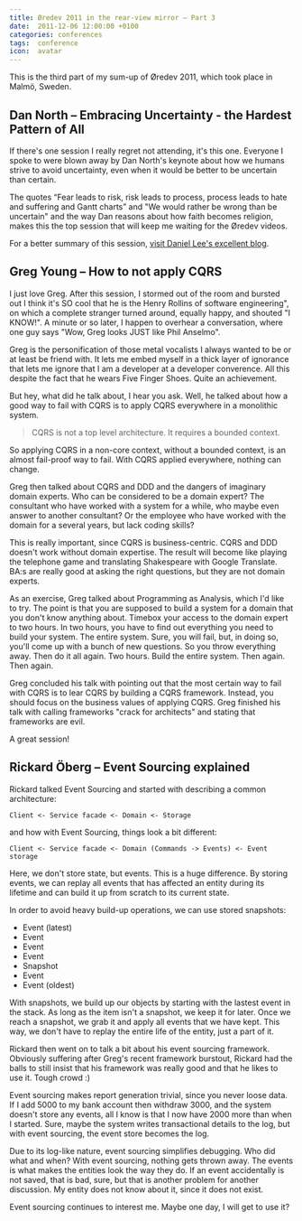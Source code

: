 ```yaml
---
title: Øredev 2011 in the rear-view mirror – Part 3
date:  2011-12-06 12:00:00 +0100
categories: conferences
tags:  conference
icon:  avatar
---
```



This is the third part of my sum-up of Øredev 2011, which took place in Malmö, 
Sweden.


## Dan North – Embracing Uncertainty - the Hardest Pattern of All

If there's one session I really regret not attending, it's this one. Everyone I
spoke to were blown away by Dan North's keynote about how we humans strive to
avoid uncertainty, even when it would be better to be uncertain than certain.

The quotes “Fear leads to risk, risk leads to process, process leads to hate and
suffering and Gantt charts” and "We would rather be wrong than be uncertain" and
the way Dan reasons about how faith becomes religion, makes this the top session
that will keep me waiting for the Øredev videos.

For a better summary of this session, [visit Daniel Lee's excellent blog](https://danlimerick.wordpress.com/2011/11/10/redev-2011-day-2-rollercoaster-ride/).



## Greg Young – How to not apply CQRS

I just love Greg. After this session, I stormed out of the room and bursted out 
I think it's SO cool that he is the Henry Rollins of software engineering", on
which a complete stranger turned around, equally happy, and shouted "I KNOW!". A
minute or so later, I happen to overhear a conversation, where one guy says "Wow,
Greg looks JUST like Phil Anselmo".

Greg is the personification of those metal vocalists I always wanted to be or at
least be friend with. It lets me embed myself in a thick layer of ignorance that
lets me ignore that I am a developer at a developer converence. All this despite
the fact that he wears Five Finger Shoes. Quite an achievement.

But hey, what did he talk about, I hear you ask. Well, he talked about how a good
way to fail with CQRS is to apply CQRS everywhere in a monolithic system. 

> CQRS is not a top level architecture. It requires a bounded context.

So applying CQRS in a non-core context, without a bounded context, is an almost
fail-proof way to fail. With CQRS applied everywhere, nothing can change.

Greg then talked about CQRS and DDD and the dangers of imaginary domain experts.
Who can be considered to be a domain expert? The consultant who have worked with
a system for a while, who maybe even answer to another consultant? Or the
employee who have worked with the domain for a several years, but lack coding skills?

This is really important, since CQRS is business-centric. CQRS and DDD doesn't
work without domain expertise. The result will become like playing the telephone
game and translating Shakespeare with Google Translate. BA:s are really good at
asking the right questions, but they are not domain experts.

As an exercise, Greg talked about Programming as Analysis, which I'd like to try.
The point is that you are supposed to build a system for a domain that you don't
know anything about. Timebox your access to the domain expert to two hours. In two
hours, you have to find out everything you need to build your system. The entire
system. Sure, you will fail, but, in doing so, you'll come up with a bunch of new
questions. So you throw everything away. Then do it all again. Two hours. Build
the entire system. Then again. Then again.

Greg concluded his talk with pointing out that the most certain way to fail with
CQRS is to lear CQRS by building a CQRS framework. Instead, you should focus on
the business values of applying CQRS. Greg finished his talk with calling frameworks
"crack for architects" and stating that frameworks are evil.

A great session!


## Rickard Öberg – Event Sourcing explained

Rickard talked Event Sourcing and started with describing a common architecture:

	Client <- Service facade <- Domain <- Storage

and how with Event Sourcing, things look a bit different:

	Client <- Service facade <- Domain (Commands -> Events) <- Event storage

Here, we don't store state, but events. This is a huge difference. By storing
events, we can replay all events that has affected an entity during its lifetime
and can build it up from scratch to its current state.

In order to avoid heavy build-up operations, we can use stored snapshots:

- Event (latest)
- Event
- Event
- Event
- Snapshot
- Event
- Event (oldest)

With snapshots, we build up our objects by starting with the lastest event in the
stack. As long as the item isn't a snapshot, we keep it for later. Once we reach
a snapshot, we grab it and apply all events that we have kept. This way, we don't 
have to replay the entire life of the entity, just a part of it.

Rickard then went on to talk a bit about his event sourcing framework. Obviously
suffering after Greg's recent framework burstout, Rickard had the balls to still
insist that his framework was really good and that he likes to use it. Tough crowd :)

Event sourcing makes report generation trivial, since you never loose data. If I
add 5000 to my bank account then withdraw 3000, and the system doesn't store any
events, all I know is that I now have 2000 more than when I started. Sure, maybe
the system writes transactional details to the log, but with event sourcing, the
event store becomes the log.

Due to its log-like nature, event sourcing simplifies debugging. Who did what and
when? With event sourcing, nothing gets thrown away. The events is what makes the
entities look the way they do. If an event accidentally is not saved, that is bad,
sure, but that is another problem for another discussion. My entity does not know
about it, since it does not exist.

Event sourcing continues to interest me. Maybe one day, I will get to use it?


